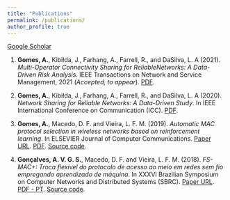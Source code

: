 ```yaml
---
title: "Publications"
permalink: /publications/
author_profile: true
---
```


[Google Scholar](https://scholar.google.com/citations?hl=en&user=ZwxeyZMAAAAJ)

1. **Gomes, A.**, Kibiłda, J., Farhang, A., Farrell, R., and DaSilva, L. A (2021). _Multi-Operator Connectivity Sharing for ReliableNetworks: A Data-Driven Risk Analysis_.  IEEE Transactions on Network and Service Management, 2021 (_Accepted, to appear_). [PDF](../files/papers/ieee-tnsm-si-2021.pdf).

2. **Gomes, A.**, Kibiłda, J., Farhang, A., Farrell, R., and DaSilva, L. A (2020). _Network Sharing for Reliable Networks: A Data-Driven Study_. In IEEE International Conference on Communication (ICC). [PDF](../files/papers/icc-2020-net-sharing.pdf).

3. **Gomes, A.**, Macedo, D. F. and Vieira, L. F. M. (2019). _Automatic MAC protocol selection in wireless networks based on reinforcement learning_. In ELSEVIER Journal of Computer Communications. [Paper URL](https://www.sciencedirect.com/science/article/pii/S0140366419311284). [PDF](../files/papers/somac-elsevier.pdf). [Source code](https://github.com/avgsg/gr-somac).

4. **Gonçalves, A. V. G. S.**, Macedo, D. F. and Vieira, L. F. M. (2018). _FS-MAC+: Troca flexível do protocolo de acesso ao meio em redes sem fio empregando aprendizado de máquina_. In XXXVI Brazilian Symposium on Computer Networks and Distributed Systems (SBRC). [Paper URL](http://ojs.sbc.org.br/index.php/sbrc/article/view/2413). [PDF - PT](../files/papers/fsmac+.pdf). [Source code](https://github.com/avgsg/FS-MACplus.git).